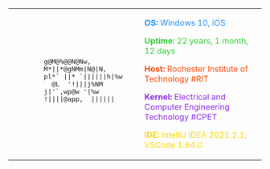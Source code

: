 <table>
  <tr>
    <td>
      <pre>
        g@M@%@@N@Nw,          
        M*||*@gNMm|N@|N,      
        pl*` ||* `||||||h|%w  
          @L  '!|||j%NM       
        j|'`,wp@w '|%w        
        !||||@app,  ||||||    
      </pre>
    </td>
    <td style="padding-left: 20px; vertical-align: top;">
      <p style="color: #1E90FF;"><strong>OS:</strong> Windows 10, iOS</p>
      <p style="color: #32CD32;"><strong>Uptime:</strong> 22 years, 1 month, 12 days</p>
      <p style="color: #FF4500;"><strong>Host:</strong> Rochester Institute of Technology #RIT</p>
      <p style="color: #8A2BE2;"><strong>Kernel:</strong> Electrical and Computer Engineering Technology #CPET</p>
      <p style="color: #FFD700;"><strong>IDE:</strong> IntelliJ IDEA 2021.2.1, VSCode 1.64.0</p>
    </td>
  </tr>
</table>
